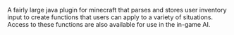 A fairly large java plugin for minecraft that parses and stores user inventory input to create functions that users can apply to a variety of situations. Access to these functions are also available for use in the in-game AI.
